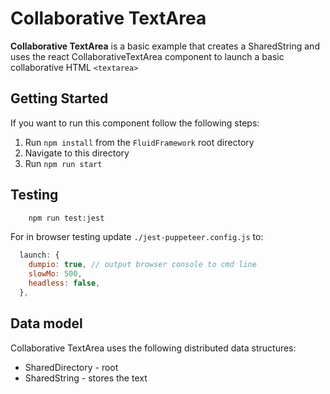 # Collaborative TextArea

**Collaborative TextArea** is a basic example that creates a SharedString and uses the react CollaborativeTextArea
component to launch a basic collaborative HTML `<textarea>`

## Getting Started

If you want to run this component follow the following steps:

1. Run `npm install` from the `FluidFramework` root directory
2. Navigate to this directory
3. Run `npm run start`

## Testing

```bash
    npm run test:jest
```

For in browser testing update `./jest-puppeteer.config.js` to:

```javascript
  launch: {
    dumpio: true, // output browser console to cmd line
    slowMo: 500,
    headless: false,
  },
```

## Data model

Collaborative TextArea uses the following distributed data structures:

- SharedDirectory - root
- SharedString - stores the text
